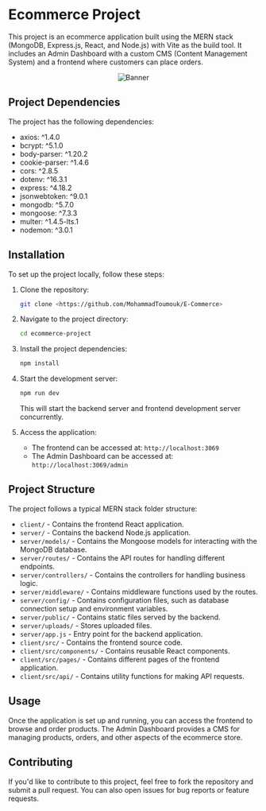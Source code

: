 # Ecommerce Project

This project is an ecommerce application built using the MERN stack (MongoDB, Express.js, React, and Node.js) with Vite as the build tool. It includes an Admin Dashboard with a custom CMS (Content Management System) and a frontend where customers can place orders.

<div align="center">
  <img src="https://assets.cdn.prod.twilio.com/images/lI7CV0Ljd8jXb6wL-YJevh0h0D2eItC8P9mJtHZ_JgdSzF.width-808.gif" alt="Banner">
</div>

## Project Dependencies

The project has the following dependencies:

- axios: ^1.4.0
- bcrypt: ^5.1.0
- body-parser: ^1.20.2
- cookie-parser: ^1.4.6
- cors: ^2.8.5
- dotenv: ^16.3.1
- express: ^4.18.2
- jsonwebtoken: ^9.0.1
- mongodb: ^5.7.0
- mongoose: ^7.3.3
- multer: ^1.4.5-lts.1
- nodemon: ^3.0.1

## Installation

To set up the project locally, follow these steps:

1. Clone the repository:

   ```bash
   git clone <https://github.com/MohammadToumouk/E-Commerce>
   ```

2. Navigate to the project directory:

   ```bash
   cd ecommerce-project
   ```

3. Install the project dependencies:

   ```bash
   npm install
   ```

4. Start the development server:

   ```bash
   npm run dev
   ```

   This will start the backend server and frontend development server concurrently.

5. Access the application:

   - The frontend can be accessed at: `http://localhost:3069`
   - The Admin Dashboard can be accessed at: `http://localhost:3069/admin`

## Project Structure

The project follows a typical MERN stack folder structure:

- `client/` - Contains the frontend React application.
- `server/` - Contains the backend Node.js application.
- `server/models/` - Contains the Mongoose models for interacting with the MongoDB database.
- `server/routes/` - Contains the API routes for handling different endpoints.
- `server/controllers/` - Contains the controllers for handling business logic.
- `server/middleware/` - Contains middleware functions used by the routes.
- `server/config/` - Contains configuration files, such as database connection setup and environment variables.
- `server/public/` - Contains static files served by the backend.
- `server/uploads/` - Stores uploaded files.
- `server/app.js` - Entry point for the backend application.
- `client/src/` - Contains the frontend source code.
- `client/src/components/` - Contains reusable React components.
- `client/src/pages/` - Contains different pages of the frontend application.
- `client/src/api/` - Contains utility functions for making API requests.

## Usage

Once the application is set up and running, you can access the frontend to browse and order products. The Admin Dashboard provides a CMS for managing products, orders, and other aspects of the ecommerce store.

## Contributing

If you'd like to contribute to this project, feel free to fork the repository and submit a pull request. You can also open issues for bug reports or feature requests.

